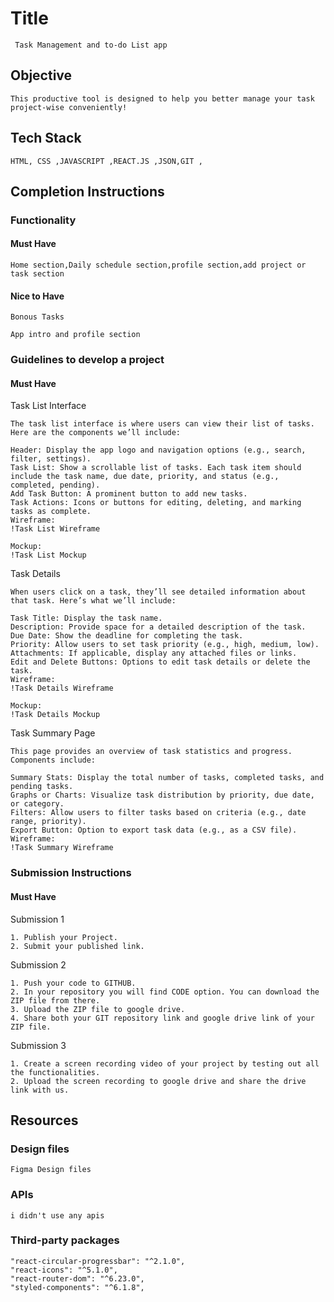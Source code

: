 # Title

     Task Management and to-do List app

## Objective

    This productive tool is designed to help you better manage your task project-wise conveniently!

## Tech Stack

    HTML, CSS ,JAVASCRIPT ,REACT.JS ,JSON,GIT ,

## Completion Instructions

### Functionality

#### Must Have

    Home section,Daily schedule section,profile section,add project or task section

#### Nice to Have

    Bonous Tasks

    App intro and profile section

### Guidelines to develop a project

#### Must Have

Task List Interface

    The task list interface is where users can view their list of tasks. Here are the components we’ll include:

    Header: Display the app logo and navigation options (e.g., search, filter, settings).
    Task List: Show a scrollable list of tasks. Each task item should include the task name, due date, priority, and status (e.g., completed, pending).
    Add Task Button: A prominent button to add new tasks.
    Task Actions: Icons or buttons for editing, deleting, and marking tasks as complete.
    Wireframe:
    !Task List Wireframe

    Mockup:
    !Task List Mockup

Task Details

    When users click on a task, they’ll see detailed information about that task. Here’s what we’ll include:

    Task Title: Display the task name.
    Description: Provide space for a detailed description of the task.
    Due Date: Show the deadline for completing the task.
    Priority: Allow users to set task priority (e.g., high, medium, low).
    Attachments: If applicable, display any attached files or links.
    Edit and Delete Buttons: Options to edit task details or delete the task.
    Wireframe:
    !Task Details Wireframe

    Mockup:
    !Task Details Mockup

Task Summary Page

    This page provides an overview of task statistics and progress. Components include:

    Summary Stats: Display the total number of tasks, completed tasks, and pending tasks.
    Graphs or Charts: Visualize task distribution by priority, due date, or category.
    Filters: Allow users to filter tasks based on criteria (e.g., date range, priority).
    Export Button: Option to export task data (e.g., as a CSV file).
    Wireframe:
    !Task Summary Wireframe

### Submission Instructions

#### Must Have

Submission 1

    1. Publish your Project.
    2. Submit your published link.

Submission 2

    1. Push your code to GITHUB.
    2. In your repository you will find CODE option. You can download the ZIP file from there.
    3. Upload the ZIP file to google drive.
    4. Share both your GIT repository link and google drive link of your ZIP file.

Submission 3

    1. Create a screen recording video of your project by testing out all the functionalities.
    2. Upload the screen recording to google drive and share the drive link with us.

## Resources

### Design files

    Figma Design files

### APIs

    i didn't use any apis

### Third-party packages

    "react-circular-progressbar": "^2.1.0",
    "react-icons": "^5.1.0",
    "react-router-dom": "^6.23.0",
    "styled-components": "^6.1.8",
